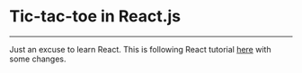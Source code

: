 # Tic-tac-toe in React.js
---
Just an excuse to learn React. 
This is following React tutorial [here](https://reactjs.org/tutorial/tutorial.html) with some changes.